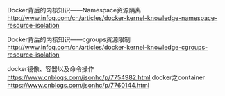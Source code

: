 Docker背后的内核知识——Namespace资源隔离
http://www.infoq.com/cn/articles/docker-kernel-knowledge-namespace-resource-isolation

Docker背后的内核知识——cgroups资源限制
http://www.infoq.com/cn/articles/docker-kernel-knowledge-cgroups-resource-isolation


docker镜像、容器以及命令操作
https://www.cnblogs.com/jsonhc/p/7754982.html
docker之container
https://www.cnblogs.com/jsonhc/p/7760144.html